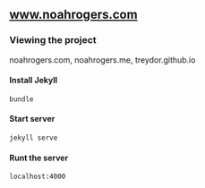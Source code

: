 ## www.noahrogers.com

### Viewing the project

noahrogers.com, noahrogers.me, treydor.github.io

#### Install Jekyll
~~~
bundle
~~~

#### Start server
~~~
jekyll serve
~~~

#### Runt the server
~~~
localhost:4000
~~~
